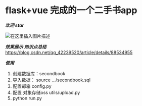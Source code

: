 # flask+vue 完成的一个二手书app

***欢迎   star***

![在这里插入图片描述](https://img-blog.csdnimg.cn/20190313160005145.png?x-oss-process=image/watermark,type_ZmFuZ3poZW5naGVpdGk,shadow_10,text_aHR0cHM6Ly9ibG9nLmNzZG4ubmV0L3FxXzQyMjM5NTIw,size_16,color_FFFFFF,t_70)

***效果展示***
***知识点总结***
https://blog.csdn.net/qq_42239520/article/details/88534955


***使用***
1. 创建数据库：secondbook
2. 导入数据： source .../secondbook.sql
3. 配置邮箱 config.py
4. 配置 对象存储oss utils/upload.py
5. python run.py

